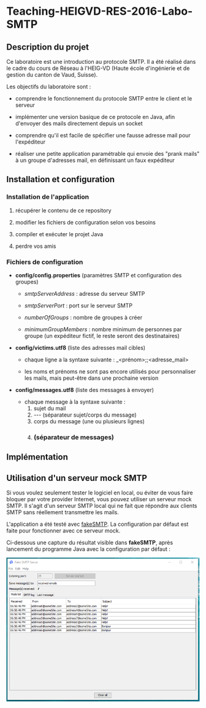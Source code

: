 # Teaching-HEIGVD-RES-2016-Labo-SMTP

## Description du projet

Ce laboratoire est une introduction au protocole SMTP. Il a été réalisé dans le cadre du cours de Réseau à l'HEIG-VD (Haute école d'ingénierie et de gestion du canton de Vaud, Suisse).

Les objectifs du laboratoire sont :

* comprendre le fonctionnement du protocole SMTP entre le client et le serveur

* implémenter une version basique de ce protocole en Java, afin d'envoyer des mails directement depuis un socket

* comprendre qu'il est facile de spécifier une fausse adresse mail pour l'expéditeur

* réaliser une petite application paramétrable qui envoie des "prank mails" à un groupe d'adresses mail, en définissant un faux expéditeur



## Installation et configuration

### Installation de l'application

1. récupérer le contenu de ce repository

2. modifier les fichiers de configuration selon vos besoins

3. compiler et exécuter le projet Java

4. perdre vos amis


### Fichiers de configuration

* **config/config.properties** (paramètres SMTP et configuration des groupes) 

  * _smtpServerAddress_ : adresse du serveur SMTP
  
  * _smtpServerPort_ : port sur le serveur SMTP
  
  * _numberOfGroups_ : nombre de groupes à créer
  
  * _minimumGroupMembers_ : nombre minimum de personnes par groupe (un expéditeur fictif, le reste seront des destinataires)

  
* **config/victims.utf8** (liste des adresses mail cibles)

  * chaque ligne a la syntaxe suivante : _<prénom>;<nom>;<adresse_mail>
  
  * les noms et prénoms ne sont pas encore utilisés pour personnaliser les mails, mais peut-être dans une prochaine version

  
* **config/messages.utf8** (liste des messages à envoyer)

  * chaque message à la syntaxe suivante :
    1. sujet du mail
	2. --- (séparateur sujet/corps du message)
	3. corps du message (une ou plusieurs lignes)
	4. ### (séparateur de messages)


  
## Implémentation


## Utilisation d'un serveur mock SMTP

Si vous voulez seulement tester le logiciel en local, ou éviter de vous faire bloquer par votre provider Internet, vous pouvez utiliser un serveur mock SMTP. Il s'agit d'un serveur SMTP local qui ne fait que répondre aux clients SMTP sans réellement transmettre les mails.

L'application a été testé avec [fakeSMTP](https://nilhcem.github.io/FakeSMTP/). La configuration par défaut est faite pour fonctionner avec ce serveur mock.

Ci-dessous une capture du résultat visible dans **fakeSMTP**, après lancement du programme Java avec la configuration par défaut :

![Capture fakeSMTP](figures/fakeSMTP.png)